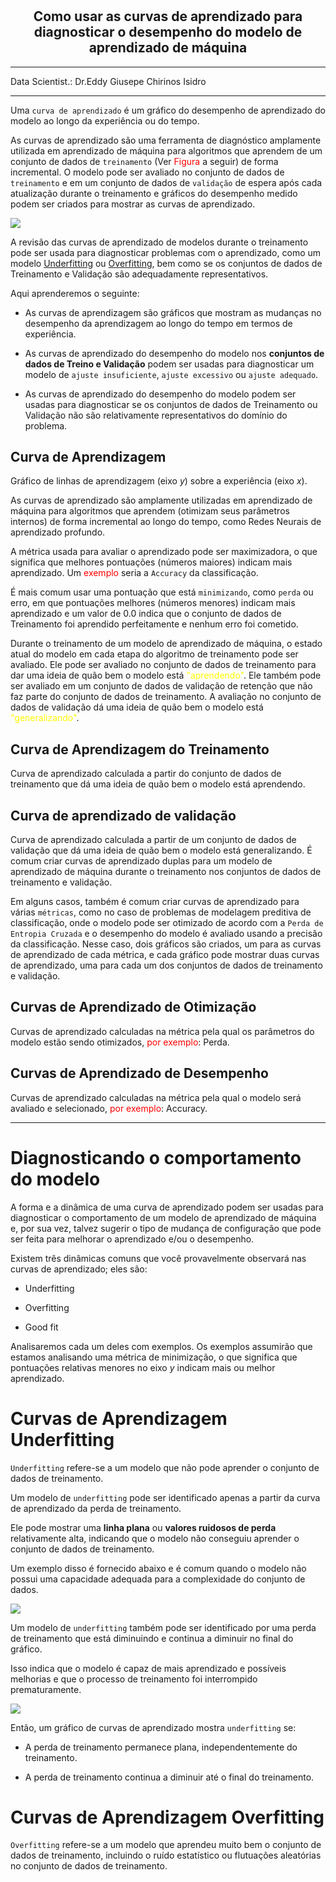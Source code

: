 # <h2 align="center">Como usar as curvas de aprendizado para diagnosticar o desempenho do modelo de aprendizado de máquina</h2>

---------------------------------------------------------------------------

Data Scientist.: Dr.Eddy Giusepe Chirinos Isidro

---------------------------------------------------------------------------


Uma `curva de aprendizado` é um gráfico do desempenho de aprendizado do modelo ao longo da experiência ou do tempo.

As curvas de aprendizado são uma ferramenta de diagnóstico amplamente utilizada em aprendizado de máquina para algoritmos que aprendem de um conjunto de dados de `treinamento` (Ver <font color="red">Figura</font> a seguir) de forma incremental. O modelo pode ser avaliado no conjunto de dados de `treinamento` e em um conjunto de dados de `validação` de espera após cada atualização durante o treinamento e gráficos do desempenho medido podem ser criados para mostrar as curvas de aprendizado.

![](https://stanford.edu/~shervine/teaching/cs-229/illustrations/train-val-test-pt.png?275227d2a8762bcaf3611555178a73ba)


A revisão das curvas de aprendizado de modelos durante o treinamento pode ser usada para diagnosticar problemas com o aprendizado, como um modelo [Underfitting](https://didatica.tech/underfitting-e-overfitting/) ou [Overfitting](https://www.deeplearningbook.com.br/overfitting-e-regularizacao-parte-1/), bem como se os conjuntos de dados de Treinamento e Validação são adequadamente representativos.


Aqui aprenderemos o seguinte:

* As curvas de aprendizagem são gráficos que mostram as mudanças no desempenho da aprendizagem ao longo do tempo em termos de experiência.


* As curvas de aprendizado do desempenho do modelo nos **conjuntos de dados de Treino e Validação** podem ser usadas para diagnosticar um modelo de `ajuste insuficiente`, `ajuste excessivo` ou `ajuste adequado`.


* As curvas de aprendizado do desempenho do modelo podem ser usadas para diagnosticar se os conjuntos de dados de Treinamento ou Validação não são relativamente representativos do domínio do problema.

## Curva de Aprendizagem

Gráfico de linhas de aprendizagem (eixo $y$) sobre a experiência (eixo $x$).

As curvas de aprendizado são amplamente utilizadas em aprendizado de máquina para algoritmos que aprendem (otimizam seus parâmetros internos) de forma incremental ao longo do tempo, como Redes Neurais de aprendizado profundo.

A métrica usada para avaliar o aprendizado pode ser maximizadora, o que significa que melhores pontuações (números maiores) indicam mais aprendizado. Um <font color="red">exemplo</font> seria a `Accuracy` da classificação.


É mais comum usar uma pontuação que está `minimizando`, como `perda` ou erro, em que pontuações melhores (números menores) indicam mais aprendizado e um valor de $0.0$ indica que o conjunto de dados de Treinamento foi aprendido perfeitamente e nenhum erro foi cometido.

Durante o treinamento de um modelo de aprendizado de máquina, o estado atual do modelo em cada etapa do algoritmo de treinamento pode ser avaliado. Ele pode ser avaliado no conjunto de dados de treinamento para dar uma ideia de quão bem o modelo está <font color="yellow">"aprendendo"</font>. Ele também pode ser avaliado em um conjunto de dados de validação de retenção que não faz parte do conjunto de dados de treinamento. A avaliação no conjunto de dados de validação dá uma ideia de quão bem o modelo está <font color="yellow">"generalizando"</font>.

## Curva de Aprendizagem do Treinamento

Curva de aprendizado calculada a partir do conjunto de dados de treinamento que dá uma ideia de quão bem o modelo está aprendendo.

## Curva de aprendizado de validação

Curva de aprendizado calculada a partir de um conjunto de dados de validação que dá uma ideia de quão bem o modelo está generalizando. É comum criar curvas de aprendizado duplas para um modelo de aprendizado de máquina durante o treinamento nos conjuntos de dados de treinamento e validação.


Em alguns casos, também é comum criar curvas de aprendizado para várias `métricas`, como no caso de problemas de modelagem preditiva de classificação, onde o modelo pode ser otimizado de acordo com a `Perda de Entropia Cruzada` e o desempenho do modelo é avaliado usando a precisão da classificação. Nesse caso, dois gráficos são criados, um para as curvas de aprendizado de cada métrica, e cada gráfico pode mostrar duas curvas de aprendizado, uma para cada um dos conjuntos de dados de treinamento e validação.


## Curvas de Aprendizado de Otimização

Curvas de aprendizado calculadas na métrica pela qual os parâmetros do modelo estão sendo otimizados, <font color="red">por exemplo</font>: Perda.


## Curvas de Aprendizado de Desempenho

Curvas de aprendizado calculadas na métrica pela qual o modelo será avaliado e selecionado, <font color="red">por exemplo</font>: Accuracy.


----------------------------------------------------------------------------
# Diagnosticando o comportamento do modelo

A forma e a dinâmica de uma curva de aprendizado podem ser usadas para diagnosticar o comportamento de um modelo de aprendizado de máquina e, por sua vez, talvez sugerir o tipo de mudança de configuração que pode ser feita para melhorar o aprendizado e/ou o desempenho.

Existem três dinâmicas comuns que você provavelmente observará nas curvas de aprendizado; eles são:

* Underfitting

* Overfitting

* Good fit

Analisaremos cada um deles com exemplos. Os exemplos assumirão que estamos analisando uma métrica de minimização, o que significa que pontuações relativas menores no eixo $y$ indicam mais ou melhor aprendizado.

# Curvas de Aprendizagem Underfitting

`Underfitting` refere-se a um modelo que não pode aprender o conjunto de dados de treinamento.

Um modelo de `underfitting` pode ser identificado apenas a partir da curva de aprendizado da perda de treinamento.

Ele pode mostrar uma **linha plana** ou **valores ruidosos de perda** relativamente alta, indicando que o modelo não conseguiu aprender o conjunto de dados de treinamento.

Um exemplo disso é fornecido abaixo e é comum quando o modelo não possui uma capacidade adequada para a complexidade do conjunto de dados.

![](https://machinelearningmastery.com/wp-content/uploads/2019/02/Example-of-Training-Learning-Curve-Showing-An-Underfit-Model-That-Does-Not-Have-Sufficient-Capacity.png)


Um modelo de `underfitting` também pode ser identificado por uma perda de treinamento que está diminuindo e continua a diminuir no final do gráfico.

Isso indica que o modelo é capaz de mais aprendizado e possíveis melhorias e que o processo de treinamento foi interrompido prematuramente.



![](https://machinelearningmastery.com/wp-content/uploads/2018/12/Example-of-Training-Learning-Curve-Showing-An-Underfit-Model-That-Requires-Further-Training.png)

Então, um gráfico de curvas de aprendizado mostra `underfitting` se:

* A perda de treinamento permanece plana, independentemente do treinamento.

* A perda de treinamento continua a diminuir até o final do treinamento.


# Curvas de Aprendizagem Overfitting

`Overfitting` refere-se a um modelo que aprendeu muito bem o conjunto de dados de treinamento, incluindo o ruído estatístico ou flutuações aleatórias no conjunto de dados de treinamento.























